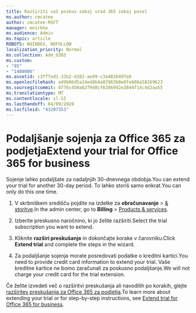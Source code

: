 ```yaml
---
title: Razširiti vaš poskus zakaj urad 365 zakaj posel
ms.author: cmcatee
author: cmcatee-MSFT
manager: mnirkhe
ms.audience: Admin
ms.topic: article
ROBOTS: NOINDEX, NOFOLLOW
localization_priority: Normal
ms.collection: Adm_O365
ms.custom:
- "95"
- "1400006"
ms.assetid: c3fffed1-33b2-4382-ae99-c3a4816497e6
ms.openlocfilehash: ad9b06d5a14e48b4a03963b0e8fe606a58269623
ms.sourcegitcommit: 0776c450a6279d8cf6386942e3844f14c4d2aa55
ms.translationtype: MT
ms.contentlocale: sl-SI
ms.lasthandoff: 04/09/2020
ms.locfileid: "43207353"
---
```

# <a name="extend-your-trial-for-office-365-for-business"></a><span data-ttu-id="971df-102">Podaljšanje sojenja za Office 365 za podjetja</span><span class="sxs-lookup"><span data-stu-id="971df-102">Extend your trial for Office 365 for business</span></span>

<span data-ttu-id="971df-103">Sojenje lahko podaljšate za nadaljnjih 30-dnevnega obdobja.</span><span class="sxs-lookup"><span data-stu-id="971df-103">You can extend your trial for another 30-day period.</span></span> <span data-ttu-id="971df-104">To lahko storiš samo enkrat.</span><span class="sxs-lookup"><span data-stu-id="971df-104">You can only do this one time.</span></span>
  
1. <span data-ttu-id="971df-105">V skrbniškem središču pojdite na izdelke za **obračunavanje** \> [& storitve](https://portal.office.com/adminportal/home#/subscriptions).</span><span class="sxs-lookup"><span data-stu-id="971df-105">In the admin center, go to **Billing** \> [Products & services](https://portal.office.com/adminportal/home#/subscriptions).</span></span>

2. <span data-ttu-id="971df-106">Izberite preskusno naročnino, ki jo želite razširiti.</span><span class="sxs-lookup"><span data-stu-id="971df-106">Select the trial subscription you want to extend.</span></span>

3. <span data-ttu-id="971df-107">Kliknite **razširi preskušanje** in dokončajte korake v čarovniku.</span><span class="sxs-lookup"><span data-stu-id="971df-107">Click **Extend trial** and complete the steps in the wizard.</span></span>

4. <span data-ttu-id="971df-108">Za podaljšanje sojenja morate posredovati podatke o kreditni kartici.</span><span class="sxs-lookup"><span data-stu-id="971df-108">You need to provide credit card information to extend your trial.</span></span> <span data-ttu-id="971df-109">Vaše kreditne kartice ne bomo zaračunali za poskusno podaljšanje.</span><span class="sxs-lookup"><span data-stu-id="971df-109">We will not charge your credit card for the trial extension.</span></span>

<span data-ttu-id="971df-110">Če želite izvedeti več o razširitvi preskušanja ali navodilih po korakih, glejte [razširitev preskušanja za Office 365 za podjetja](https://docs.microsoft.com/microsoft-365/commerce/extend-your-trial).</span><span class="sxs-lookup"><span data-stu-id="971df-110">To learn more about extending your trial or for step-by-step instructions, see [Extend trial for Office 365 for business](https://docs.microsoft.com/microsoft-365/commerce/extend-your-trial).</span></span>
